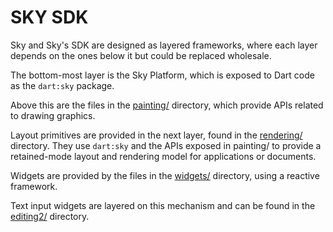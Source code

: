 SKY SDK
========

Sky and Sky's SDK are designed as layered frameworks, where each layer
depends on the ones below it but could be replaced wholesale.

The bottom-most layer is the Sky Platform, which is exposed to Dart
code as the ```dart:sky``` package.

Above this are the files in the [painting/](painting/) directory,
which provide APIs related to drawing graphics.

Layout primitives are provided in the next layer, found in the
[rendering/](rendering/) directory. They use ```dart:sky``` and the
APIs exposed in painting/ to provide a retained-mode layout and
rendering model for applications or documents.

Widgets are provided by the files in the [widgets/](widgets/)
directory, using a reactive framework.

Text input widgets are layered on this mechanism and can be found in
the [editing2/](editing2/) directory.
